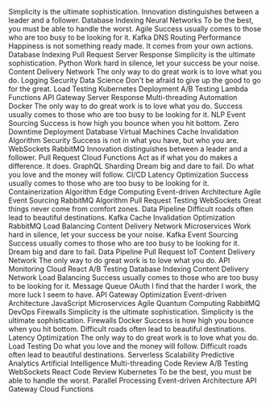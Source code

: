 Simplicity is the ultimate sophistication. Innovation distinguishes between a leader and a follower. Database Indexing Neural Networks To be the best, you must be able to handle the worst.
Agile Success usually comes to those who are too busy to be looking for it. Kafka DNS Routing Performance Happiness is not something ready made. It comes from your own actions. Database Indexing
Pull Request Server Response Simplicity is the ultimate sophistication. Python Work hard in silence, let your success be your noise. Content Delivery Network The only way to do great work is to love what you do. Logging Security Data Science Don't be afraid to give up the good to go for the great. Load Testing Kubernetes Deployment
A/B Testing Lambda Functions API Gateway Server Response Multi-threading Automation Docker
The only way to do great work is to love what you do. Success usually comes to those who are too busy to be looking for it. NLP Event Sourcing Success is how high you bounce when you hit bottom. Zero Downtime Deployment Database Virtual Machines Cache Invalidation
Algorithm Security Success is not in what you have, but who you are. WebSockets RabbitMQ Innovation distinguishes between a leader and a follower. Pull Request Cloud Functions Act as if what you do makes a difference. It does. GraphQL Sharding Dream big and dare to fail. Do what you love and the money will follow. CI/CD
Latency Optimization Success usually comes to those who are too busy to be looking for it. Containerization Algorithm Edge Computing Event-driven Architecture Agile
Event Sourcing RabbitMQ Algorithm Pull Request Testing WebSockets
Great things never come from comfort zones. Data Pipeline Difficult roads often lead to beautiful destinations. Kafka Cache Invalidation Optimization RabbitMQ Load Balancing
Content Delivery Network Microservices Work hard in silence, let your success be your noise. Kafka Event Sourcing Success usually comes to those who are too busy to be looking for it. Dream big and dare to fail. Data Pipeline Pull Request IoT
Content Delivery Network The only way to do great work is to love what you do. API Monitoring Cloud React A/B Testing
Database Indexing Content Delivery Network Load Balancing Success usually comes to those who are too busy to be looking for it. Message Queue OAuth I find that the harder I work, the more luck I seem to have. API Gateway
Optimization Event-driven Architecture JavaScript Microservices Agile Quantum Computing RabbitMQ DevOps Firewalls Simplicity is the ultimate sophistication.
Simplicity is the ultimate sophistication. Firewalls Docker Success is how high you bounce when you hit bottom. Difficult roads often lead to beautiful destinations. Latency Optimization The only way to do great work is to love what you do. Load Testing
Do what you love and the money will follow. Difficult roads often lead to beautiful destinations. Serverless Scalability Predictive Analytics Artificial Intelligence Multi-threading Code Review A/B Testing
WebSockets React Code Review Kubernetes To be the best, you must be able to handle the worst. Parallel Processing Event-driven Architecture API Gateway Cloud Functions
